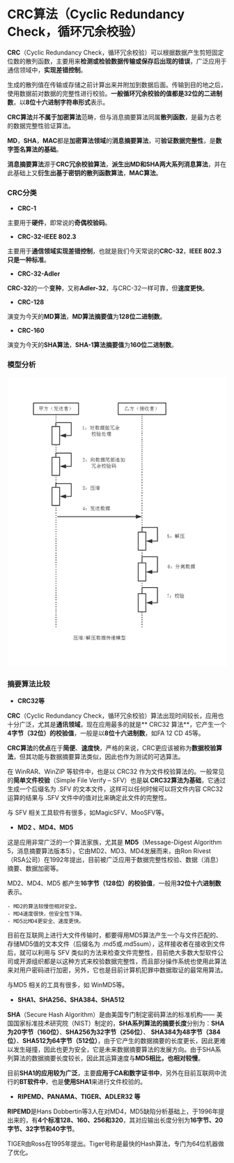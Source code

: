 CRC算法（Cyclic Redundancy Check，循环冗余校验）
===

**CRC**（Cyclic Redundancy Check，循环冗余校验）可以根据数据产生剪短固定位数的散列函数，主要用来**检测或检验数据传输或保存后出现的错误**，广泛应用于通信领域中，**实现差错控制**。

生成的散列值在传输或存储之前计算出来并附加到数据后面。传输到目的地之后，使用数据前对数据的完整性进行校验。**一般循环冗余校验的值都是32位的二进制数**，以**8位十六进制字符串形式**表示。

**CRC算法**并**不属于加密算法**范畴，但与消息摘要算法同属**散列函数**，是最为古老的数据完整性验证算法。

**MD**，**SHA**，**MAC**都是**加密算法领域**的**消息摘要算法**，可**验证数据完整性**，是**数字签名算法的基础**。

**消息摘要算法**源于**CRC冗余校验算法**，**派生出MD和SHA两大系列消息算法**，并在此基础上又**衍生出基于密钥的散列函数算法**，**MAC算法**。

### CRC分类

- **CRC-1**

主要用于**硬件**，即常说的**奇偶校验码**。

- **CRC-32-IEEE 802.3**

主要用于**通信领域实现差错控制**，也就是我们今天常说的**CRC-32**，**IEEE 802.3只是一种标准**。

- **CRC-32-Adler**

**CRC-32**的一个**变种**，又称**Adler-32**，与CRC-32一样可靠，但**速度更快**。

- **CRC-128**

演变为今天的**MD算法**，**MD算法摘要值**为**128位二进制数**。

- **CRC-160**

演变为今天的**SHA算法**，**SHA-1算法摘要值**为**160位二进制数**。

### 模型分析

![CRC](img/2.4-crc.png)

### 摘要算法比较

- **CRC32等**

**CRC**（Cyclic Redundancy Check，循环冗余校验）算法出现时间较长，应用也十分广泛，尤其是**通讯领域**，现在应用最多的就是** CRC32 算法**，它产生一个**4字节（32位）的校验值**，一般是以**8位十六进制数**，如FA 12 CD 45等。

**CRC算法**的**优点**在于**简便**、**速度快**，严格的来说，CRC更应该被称为**数据校验算法**，但其功能与数据摘要算法类似，因此也作为测试的可选算法。

在 WinRAR、WinZIP 等软件中，也是以 CRC32 作为文件校验算法的。一般常见的**简单文件校验**（Simple File Verify – SFV）也是**以 CRC32算法为基础**，它通过生成一个后缀名为 .SFV 的文本文件，这样可以任何时候可以将文件内容 CRC32运算的结果与 .SFV 文件中的值对比来确定此文件的完整性。

与 SFV 相关工具软件有很多，如MagicSFV、MooSFV等。

- **MD2 、MD4、MD5**

这是应用非常广泛的一个算法家族，尤其是 **MD5**（Message-Digest Algorithm 5，消息摘要算法版本5），它由MD2、MD3、MD4发展而来，由Ron Rivest（RSA公司）在1992年提出，目前被广泛应用于数据完整性校验、数据（消息）摘要、数据加密等。

MD2、MD4、MD5 都产生**16字节（128位）的校验值**，一般用**32位十六进制数**表示。

	- MD2的算法较慢但相对安全。
	- MD4速度很快，但安全性下降。
	- MD5比MD4更安全、速度更快。


目前在互联网上进行大文件传输时，都要得用MD5算法产生一个与文件匹配的、存储MD5值的文本文件（后缀名为 .md5或.md5sum），这样接收者在接收到文件后，就可以利用与 SFV 类似的方法来检查文件完整性，目前绝大多数大型软件公司或开源组织都是以这种方式来校验数据完整性，而且部分操作系统也使用此算法来对用户密码进行加密，另外，它也是目前计算机犯罪中数据取证的最常用算法。

与MD5 相关的工具有很多，如 WinMD5等。

- **SHA1、SHA256、SHA384、SHA512**

**SHA**（Secure Hash Algorithm）是由美国专门制定密码算法的标准机构—— 美国国家标准技术研究院（NIST）制定的，**SHA系列算法的摘要长度**分别为：**SHA为20字节（160位）**、**SHA256为32字节（256位）**、 **SHA384为48字节（384位）**、**SHA512为64字节（512位）**，由于它产生的数据摘要的长度更长，因此更难以发生碰撞，因此也更为安全，它是未来数据摘要算法的发展方向。由于SHA系列算法的数据摘要长度较长，因此其运算速度与**MD5相比，也相对较慢**。

目前**SHA1的应用较为广泛**，主要**应用于CA和数字证书中**，另外在目前互联网中流行的**BT软件中**，也是**使用SHA1**来进行文件校验的。

- **RIPEMD、PANAMA、TIGER、ADLER32 等**

**RIPEMD**是Hans Dobbertin等3人在对MD4，MD5缺陷分析基础上，于1996年提出来的，有**4个标准128、160、256和320**，其对应输出长度分别为**16字节、20字节、32字节和40字节**。

TIGER由Ross在1995年提出。Tiger号称是最快的Hash算法，专门为64位机器做了优化。
